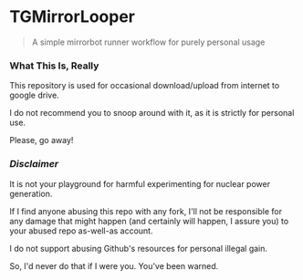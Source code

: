 # TGMirrorLooper

> A simple mirrorbot runner workflow for purely personal usage

### What This Is, Really

This repository is used for occasional download/upload from internet to google drive.

I do not recommend you to snoop around with it, as it is strictly for personal use.

Please, go away!

### _Disclaimer_

It is not your playground for harmful experimenting for nuclear power generation.

If I find anyone abusing this repo with any fork, I'll not be responsible for any damage that might happen (and certainly will happen, I assure you) to your abused repo as-well-as account.

I do not support abusing Github's resources for personal illegal gain.

So, I'd never do that if I were you. You've been warned.
